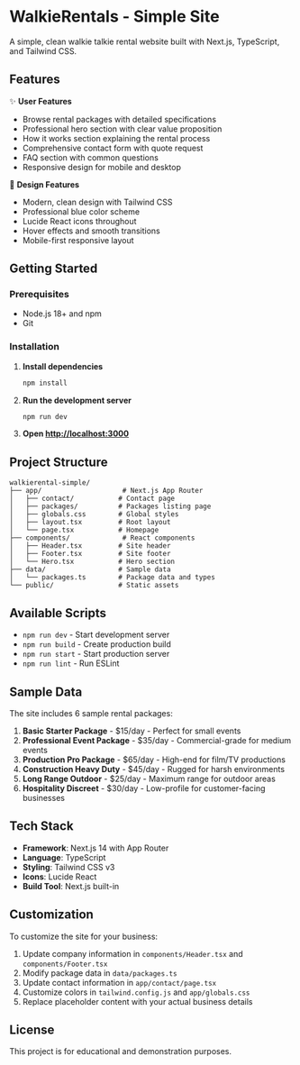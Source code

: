 # WalkieRentals - Simple Site

A simple, clean walkie talkie rental website built with Next.js, TypeScript, and Tailwind CSS.

## Features

✨ **User Features**
- Browse rental packages with detailed specifications
- Professional hero section with clear value proposition
- How it works section explaining the rental process
- Comprehensive contact form with quote request
- FAQ section with common questions
- Responsive design for mobile and desktop

🎨 **Design Features**
- Modern, clean design with Tailwind CSS
- Professional blue color scheme
- Lucide React icons throughout
- Hover effects and smooth transitions
- Mobile-first responsive layout

## Getting Started

### Prerequisites

- Node.js 18+ and npm
- Git

### Installation

1. **Install dependencies**
   ```bash
   npm install
   ```

2. **Run the development server**
   ```bash
   npm run dev
   ```

3. **Open [http://localhost:3000](http://localhost:3000)**

## Project Structure

```
walkierental-simple/
├── app/                    # Next.js App Router
│   ├── contact/           # Contact page
│   ├── packages/          # Packages listing page
│   ├── globals.css        # Global styles
│   ├── layout.tsx         # Root layout
│   └── page.tsx           # Homepage
├── components/             # React components
│   ├── Header.tsx         # Site header
│   ├── Footer.tsx         # Site footer
│   └── Hero.tsx           # Hero section
├── data/                  # Sample data
│   └── packages.ts        # Package data and types
└── public/                # Static assets
```

## Available Scripts

- `npm run dev` - Start development server
- `npm run build` - Create production build
- `npm run start` - Start production server
- `npm run lint` - Run ESLint

## Sample Data

The site includes 6 sample rental packages:

1. **Basic Starter Package** - $15/day - Perfect for small events
2. **Professional Event Package** - $35/day - Commercial-grade for medium events  
3. **Production Pro Package** - $65/day - High-end for film/TV productions
4. **Construction Heavy Duty** - $45/day - Rugged for harsh environments
5. **Long Range Outdoor** - $25/day - Maximum range for outdoor areas
6. **Hospitality Discreet** - $30/day - Low-profile for customer-facing businesses

## Tech Stack

- **Framework**: Next.js 14 with App Router
- **Language**: TypeScript
- **Styling**: Tailwind CSS v3
- **Icons**: Lucide React
- **Build Tool**: Next.js built-in

## Customization

To customize the site for your business:

1. Update company information in `components/Header.tsx` and `components/Footer.tsx`
2. Modify package data in `data/packages.ts`
3. Update contact information in `app/contact/page.tsx`
4. Customize colors in `tailwind.config.js` and `app/globals.css`
5. Replace placeholder content with your actual business details

## License

This project is for educational and demonstration purposes.